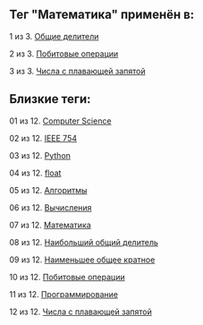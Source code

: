 ## Тег "Математика" применён в:

1 из 3. [Общие делители](../Математика/Общие%20делители.md)

2 из 3. [Побитовые операции](../Computer%20science/Побитовые%20операции.md)

3 из 3. [Числа с плавающей запятой](../Computer%20science/Числа%20с%20плавающей%20запятой.md)

## Близкие теги:

01 из 12. [Computer Science](./Computer%20Science.md)

02 из 12. [IEEE 754](./IEEE%20754.md)

03 из 12. [Python](./Python.md)

04 из 12. [float](./float.md)

05 из 12. [Алгоритмы](./Алгоритмы.md)

06 из 12. [Вычисления](./Вычисления.md)

07 из 12. [Математика](./Математика.md)

08 из 12. [Наибольший общий делитель](./Наибольший%20общий%20делитель.md)

09 из 12. [Наименьшее общее кратное](./Наименьшее%20общее%20кратное.md)

10 из 12. [Побитовые операции](./Побитовые%20операции.md)

11 из 12. [Программирование](./Программирование.md)

12 из 12. [Числа с плавающей запятой](./Числа%20с%20плавающей%20запятой.md)

